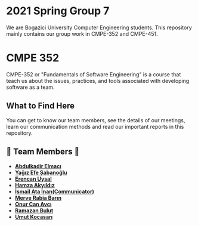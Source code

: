 # 2021 Spring Group 7
We are Bogazici University Computer Engineering students. This repository mainly contains our group work in CMPE-352 and CMPE-451.
# CMPE 352
CMPE-352 or "Fundamentals of Software Engineering" is a course that teach us about the issues, practices, and tools associated with developing software as a team.

## What to Find Here
You can get to know our team members, see the details of our meetings, learn our communication methods and read our important reports in this repository.

## 👋  Team Members 👋 

- [**Abdulkadir Elmacı**](https://github.com/bounswe/2021SpringGroup7/wiki/Abdulkadir-Elmacı)
- [**Yağız Efe Şabanoğlu**](https://github.com/bounswe/2021SpringGroup7/wiki/Yağız-Efe-Şabanoğlu)
- [**Erencan Uysal**](https://github.com/bounswe/2021SpringGroup7/wiki/Erencan-Uysal)
- [**Hamza Akyıldız**](https://github.com/bounswe/2021SpringGroup7/wiki/Hamza-Akyıldız)
- [**İsmail Ata İnan(Communicator)**](https://github.com/bounswe/2021SpringGroup7/wiki/İsmail-Ata-İnan)
- [**Merve Rabia Barın**](https://github.com/bounswe/2021SpringGroup7/wiki/Merve-Rabia-Barın)
- [**Onur Can Avcı**](https://github.com/bounswe/2021SpringGroup7/wiki/Onur-Can-Avci)
- [**Ramazan Bulut**](https://github.com/bounswe/2021SpringGroup7/wiki/Ramazan-Bulut)
- [**Umut Kocasarı**](https://github.com/bounswe/2021SpringGroup7/wiki/Umut-Kocasarı)
